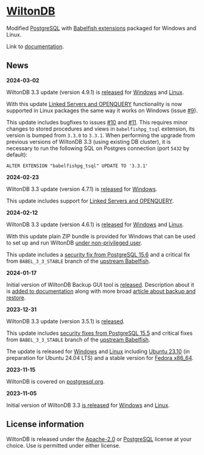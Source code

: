 [WiltonDB](https://wiltondb.com/)
=================================

Modified [PostgreSQL](https://www.postgresql.org/) with [Babelfish extensions](https://babelfishpg.org/) packaged for Windows and Linux.

Link to [documentation](https://github.com/wiltondb/wiltondb/wiki).

News
----

**2024-03-02**

WiltonDB 3.3 update (version 4.9.1) is [released](https://github.com/wiltondb/wiltondb/releases/tag/3.3-4-9-1) for [Windows](https://github.com/wiltondb/wiltondb/wiki/Getting-Started#wiltondb-on-windows) and [Linux](https://github.com/wiltondb/wiltondb/wiki/Getting-Started#wiltondb-on-linux).

With this update [Linked Servers and OPENQUERY](https://github.com/wiltondb/wiltondb/wiki/Linked-Servers-and-OPENQUERY) functionality is now supported in Linux packages the same way it works on Windows (issue [#9](https://github.com/wiltondb/wiltondb/issues/9)).

This update includes bugfixes to issues [#10](https://github.com/wiltondb/wiltondb/issues/10) and [#11](https://github.com/wiltondb/wiltondb/issues/11). This requires minor changes to stored procedures and views in `babelfishpg_tsql` extension, its version is bumped from `3.3.0` to `3.3.1`. When performing the upgrade from previous versions of WiltonDB 3.3 (using existing DB cluster), it is necessary to run the following SQL on Postgres connection (port `5432` by default):

```
ALTER EXTENSION "babelfishpg_tsql" UPDATE TO '3.3.1'
```

**2024-02-23**

WiltonDB 3.3 update (version 4.7.1) is [released](https://github.com/wiltondb/wiltondb/releases/tag/3.3-4-7-1) for [Windows](https://github.com/wiltondb/wiltondb/wiki/Getting-Started#wiltondb-on-windows).

This update includes support for [Linked Servers and OPENQUERY](https://github.com/wiltondb/wiltondb/wiki/Linked-Servers-and-OPENQUERY).

**2024-02-12**

WiltonDB 3.3 update (version 4.6.1) is [released](https://github.com/wiltondb/wiltondb/releases/tag/3.3-4-6-1) for [Windows](https://github.com/wiltondb/wiltondb/wiki/Getting-Started#wiltondb-on-windows) and [Linux](https://github.com/wiltondb/wiltondb/wiki/Getting-Started#wiltondb-on-linux).

With this update plain ZIP bundle is provided for Windows that can be used to set up and run WiltonDB [under non-privileged user](https://github.com/wiltondb/wiltondb/wiki/Running-under-non%E2%80%90privileged-user).

This update includes a [security fix from PostgreSQL 15.6](https://www.postgresql.org/about/news/postgresql-162-156-1411-1314-and-1218-released-2807/) and a critical fix from `BABEL_3_3_STABLE` branch of the [upstream Babelfish](https://github.com/babelfish-for-postgresql/babelfish_extensions/commits/6cc9e2307f498c48993f37c48bf40f2e6195d407/).

**2024-01-17**

Initial version of WiltonDB Backup GUI tool is [released](https://github.com/wiltondb/wdb_backup/releases/tag/1.0.0). Description about it is [added to documentation](https://github.com/wiltondb/wiltondb/wiki/WiltonDB-Backup-GUI-tool) along with more broad [article about backup and restore](https://github.com/wiltondb/wiltondb/wiki/Backup-and-restore-overview-in-Babelfish).

**2023-12-31**

WiltonDB 3.3 update (version 3.5.1) is [released](https://github.com/wiltondb/wiltondb/releases/tag/3.3-3-5-1).

This update includes [security fixes from PostgreSQL 15.5](https://www.postgresql.org/about/news/postgresql-161-155-1410-1313-1217-and-1122-released-2749/) and critical fixes from `BABEL_3_3_STABLE` branch of the [upstream Babelfish](https://github.com/babelfish-for-postgresql/babelfish_extensions/commits/472b82c295135640b5ef4c3d195c57657aed25c2/).

The update is released for [Windows](https://github.com/wiltondb/wiltondb/wiki/Getting-Started#wiltondb-on-windows) and [Linux](https://github.com/wiltondb/wiltondb/wiki/Getting-Started#wiltondb-on-linux) including [Ubuntu 23.10](https://github.com/wiltondb/wiltondb/issues/2#issuecomment-1873028158) (in preparation for Ubuntu 24.04 LTS) and a stable version for [Fedora x86_64](https://github.com/wiltondb/wiltondb/issues/3#issuecomment-1872142517).

**2023-11-15**

WiltonDB is covered on [postgresql.org](https://www.postgresql.org/about/news/wiltondb-33-released-2750/).

**2023-11-05**

Initial version of WiltonDB 3.3 [is released](https://github.com/wiltondb/wiltondb/releases/tag/3.3-2-4-1) for [Windows](https://github.com/wiltondb/wiltondb/wiki/Getting-Started#wiltondb-on-windows) and [Linux](https://github.com/wiltondb/wiltondb/wiki/Getting-Started#wiltondb-on-linux).


License information
-------------------

WiltonDB is released under the [Apache-2.0](https://www.apache.org/licenses/LICENSE-2.0) or [PostgreSQL](https://opensource.org/license/postgresql/) license at your choice. Use is permitted under either license.
